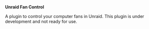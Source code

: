 **Unraid Fan Control**

A plugin to control your computer fans in Unraid.
This plugin is under development and not ready for use.

